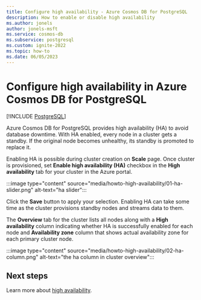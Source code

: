 ```yaml
---
title: Configure high availability - Azure Cosmos DB for PostgreSQL
description: How to enable or disable high availability
ms.author: jonels
author: jonels-msft
ms.service: cosmos-db
ms.subservice: postgresql
ms.custom: ignite-2022
ms.topic: how-to
ms.date: 06/05/2023
---
```


# Configure high availability in Azure Cosmos DB for PostgreSQL

[!INCLUDE [PostgreSQL](../includes/appliesto-postgresql.md)]

Azure Cosmos DB for PostgreSQL provides high availability
(HA) to avoid database downtime. With HA enabled, every node in a cluster
gets a standby. If the original node becomes unhealthy, its standby is
promoted to replace it.

Enabling HA is possible during cluster creation on **Scale** page. Once cluster is provisioned, set **Enable high availability (HA)** checkbox in the **High availability** tab for your cluster in the Azure portal.

:::image type="content" source="media/howto-high-availability/01-ha-slider.png" alt-text="ha slider":::

Click the **Save** button to apply your selection. Enabling HA can take some
time as the cluster provisions standby nodes and streams data to them.

The **Overview** tab for the cluster lists all nodes along with a **High availability** column indicating whether HA is successfully enabled for each node and **Availability zone** column that shows actual availability zone for each primary cluster node.

:::image type="content" source="media/howto-high-availability/02-ha-column.png" alt-text="the ha column in cluster overview":::

## Next steps

Learn more about [high availability](concepts-high-availability.md).
